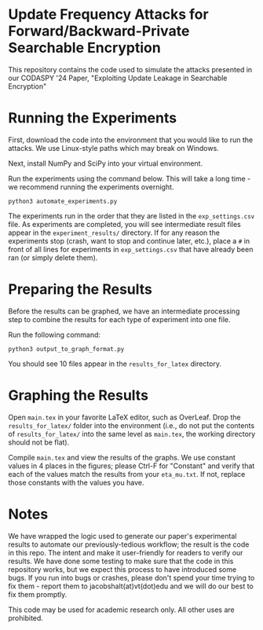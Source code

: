 # Update Frequency Attacks for Forward/Backward-Private Searchable Encryption

This repository contains the code used to simulate the attacks presented in our CODASPY '24 Paper, "Exploiting Update Leakage in Searchable Encryption"

# Running the Experiments

First, download the code into the environment that you would like to run the attacks. We use Linux-style paths which may break on Windows.

Next, install NumPy and SciPy into your virtual environment.

Run the experiments using the command below. This will take a long time - we recommend running the experiments overnight.

    python3 automate_experiments.py

The experiments run in the order that they are listed in the `exp_settings.csv` file.
As experiments are completed, you will see intermediate result files appear in the `experiment_results/` directory.
If for any reason the experiments stop (crash, want to stop and continue later, etc.), place a `#` in front of all lines for experiments
in `exp_settings.csv` that have already been ran (or simply delete them).

# Preparing the Results

Before the results can be graphed, we have an intermediate processing step to combine the results for each type of experiment into one file.

Run the following command:

    python3 output_to_graph_format.py

You should see 10 files appear in the `results_for_latex` directory.

# Graphing the Results

Open `main.tex` in your favorite LaTeX editor, such as OverLeaf. Drop the `results_for_latex/` folder into the environment (i.e., do not put the contents of `results_for_latex/` into the same level as `main.tex`, the working directory should not be flat).

Compile `main.tex` and view the results of the graphs. We use constant values in 4 places in the figures; please Ctrl-F for "Constant" and verify that each of the values match the results from your `eta_mu.txt`. If not, replace those constants with the values you have.

# Notes

We have wrapped the logic used to generate our paper's experimental results to automate our previously-tedious workflow; the result is the code in this repo. The intent and make it user-friendly for readers to verify our results. We have done some testing to make sure that the code in this repository works, but we expect this process to have introduced some bugs. If you run into bugs or crashes, please don't spend your time trying to fix them - report them to jacobshalt(at)vt(dot)edu and we will do our best to fix them promptly.

This code may be used for academic research only. All other uses are prohibited.
